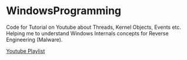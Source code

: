 # WindowsProgramming
Code for Tutorial on Youtube about Threads, Kernel Objects, Events etc. Helping me to understand Windows Internals concepts for Reverse Engineering (Malware).


[Youtube Playlist](https://www.youtube.com/watch?v=iD1-xi2rdcs&list=PLhnN2F9NiVmAmMdwXEkpmSpBIogC8MqT6)


